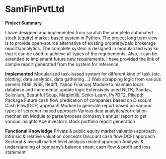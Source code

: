 # SamFinPvtLtd

**Project Summary**

I have designed and implemented from scratch the complete automated stock (equity) market-based system in Python. The
project long term view is to provide open-source alternative of existing propriety/paid brokerage reports/analytics. The
complete system is designed in modularized way so that it can be used to achieve all types of the requirements. Also, it can be
extended to implement future new requirements. I have provided the link of sample report generated from the system for
reference.

**Implemented**
Modularized task-based system for different kind of task (etc. plotting, data analytics, data gathering ...)
Web scrapping logic from various servers (BSE, NSE, Rediff, Yahoo Finance)
Module to maintain local database and incremental update logic
Extensively used NLTK, Pandas, Selenium, Beautiful Soup, Matplotlib, Scikit-Learn, PyPDF2, Pikepdf Package
Future cash flow predication of companies based on Discount Cash Flow(DCF) approach
Module to generate report based on various types of screener-based approach
Various data analytics/correlation mechanism
Module to parse/process company’s annual report to get various insights
Ace investor’s stock portfolio report generation

**Functional Knowledge**
Private & public equity market valuation approach
Intrinsic & relative valuation concepts
Discount cash flow(DCF) approach
Sectoral & overall market level analysis related approach
Analysis & understanding of company’s balance sheet, cash flow & profit and loss statement
